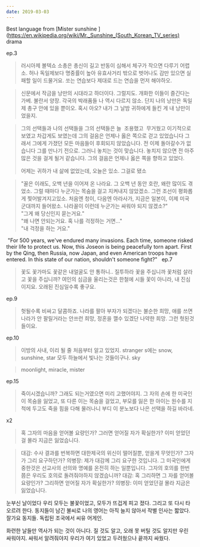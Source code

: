 ```yaml
---
date: 2019-03-03
---
```

Best language from [Mister sunshine ](https://en.wikipedia.org/wiki/Mr._Sunshine_(South_Korean_TV_series) drama

ep.3
> 러시아제 볼텍쇼 소총은 총신이 길고 반동이 심해서 체구가 작으면 다루기 어렵소. 허나 독일제보다 명중률이 높아 유효사거리 밖으로 벗어나도 감만 있으면 실패할 일이 드물거요. 쏘는 연습보다 제대로 드는 연습을 먼저 해야하오.

> 신문에서 작금을 낭만의 시대라고 하더이다. 그럴지도. 개화한 이들이 즐긴다는 가베. 불란서 양장. 각국의 박래품들 나 역시 다르지 않소. 단지 나의 낭만은 독일제 총구 안에 있을 뿐이오. 혹시 아오?
> 내가 그 날밤 귀하에게 들킨 게 내 낭만이었을지.


> 그의 선택들과 나의 선택들을 그의 선택들은 늘  조용했고  무거웠고 이기적으로 보였고 차갑게도 보였는데 그의 걸음은 언제나 옳은 쪽으로 걷고 있었습니다
> 그래서 그에게 가졌던 모든 마음들이 후회되지 않았습니다. 전 이제 돌아갈수가 없습니다 그를 만나기 전으로. 그러니 놓치는 것이 맞습니다. 놓치지 않으면 전 아주 많은 것을 걸게 될거 같습니다. 그의 걸음은 언제나 옳은 쪽을 향하고 있었다.
>
> 어제는 귀하가 내 삶에 없었는데, 오늘은 있소. 그걸로 됐소


> "꼴은 이래도, 오백 년을 이어져 온 나라요. 그 오백 년 동안 호란, 왜란 많이도 겪었소. 그럴 때마다 누군가는 목숨을 걸고 지켜내지 않았겠소. 그런 조선이 평화롭게 찢어발겨지고있소. 처음엔 청이, 다음엔 아라사가, 지금은 일본이, 이제 미국 군대까지 들어왔소. 나라꼴이 이런데 누군가는 싸워야 되지 않겠소?"  
"그게 왜 당신인지 묻는거요."  
"왜 나면 안되는거요. 혹 나를 걱정하는 거면..."  
"내 걱정을 하는 거요."

 "For 500 years, we've endured many invasions. Each time, someone risked their life to protect us. Now, this Joseon is being peacefully torn apart. First by the Qing, then Russia, now Japan, and even American troops have entered. In this state of our nation, shouldn't someone fight?"
 
ep.7
 >꽃도 꽃가마도 꽃같은 내얼굴도 안 통하니..
질투하라 꽃을 주십니까 꽃처럼 살라고 꽃을 주십니까? 여인의 심금을 울리는것은 한철에 시들 꽃이 아니라, 내 진심이지요. 오래된 진심일수록 좋구요.

ep.9
> 헛될수록 비싸고 달콤하죠. 나라를 팔아 부자가 되겠다는 불순한 희망, 애를 쓰면 나라가 안 팔릴거라는 안쓰런 희망, 정혼을 깰수 있겠단 나약한 희망. 그런 헛된것들이요.

ep.10
> 이방의 사내, 이리 될 줄  처음부터 알고 있었지.
> stranger
> s에는 snow, sunshine, star 모두 하늘에서 빛나는 것들이구나. sky 

> moonlight, miracle, mister


ep.15
> 죽이시겠습니까? 그래도 되는거였으면 미리 고했어야지. 그 자의 손에 한 미국인이 목숨을 잃었고, 또 다른 이는 목숨을 걸었고, 부모를 잃은 한 아이는 원수를 지척에 두고도 죽을 힘을 다해 물러나니 부디 이 분노보다 나은 선택을 하길 바라네.

x2
> 혹 그자의 마음을 얻어볼 요량인가? 그러면 얻어질 자가 확실한가? 이미 얻었던걸 몰라 지금은 잃었습니다.

>대감: 수사 결과를 번복하면 대한제국의 위신이 떨어질뿐, 얻을게 무엇인가? 그자가 그리 요구하던가?
의병장: 제가 대감께 그리 요구한 것입니다. 그 미국인에게 중한것은 선교사의 선의와 명예를 온전히 하는 일뿐입니다. 그자의 호의를 한번쯤은 우리도 호의로 돌려줘야하지 않겠습니까?
대감: 혹 그리하면 그 자를 얻어볼 요량인가? 그리하면 얻어질 자가 확실한가?
의병장: 이미 얻었던걸 몰라 지금은 잃었습니다.


눈부신 날이었다
우리 모두는 불꽃이었고,
모두가 뜨겁게 피고 졌다. 
그리고 또 다시 타오르려 한다.
동지들이 남긴 불씨로
나의 영어는 아직 늘지 않아서
작별 인사는 짧았다.
잘가요 동지들.
독립된 조국에서
씨유 어게인.

화련한 날들만 역사가 되는 것이 아니다.
질 것도 알고, 오래 못 버틸 것도 알지만
우린 싸워야지. 싸워서 알려줘야지
우리가 여기 있었고 두려웠으나
끝까지 싸웠다.

